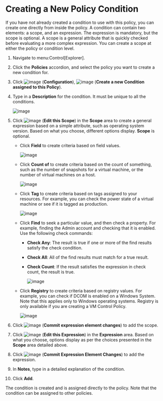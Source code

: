 # Creating a New Policy Condition

If you have not already created a condition to use with this policy, you
can create one directly from inside the policy. A condition can contain
two elements: a scope, and an expression. The expression is mandatory,
but the scope is optional. A scope is a general attribute that is
quickly checked before evaluating a more complex expression. You can
create a scope at either the policy or condition level.

1.  Navigate to menu:Control\[Explorer\].

2.  Click the **Policies** accordion, and select the policy you want to
    create a new condition for.

3.  Click ![image](../images/1847.png) (**Configuration**),
    ![image](../images/1862.png) (**Create a new Condition assigned to
    this Policy**).

4.  Type in a **Description** for the condition. It must be unique to
    all the conditions.
    
    ![image](../images/1864.png)

5.  Click ![image](../images/1851.png) (**Edit this Scope**) in the
    **Scope** area to create a general expression based on a simple
    attribute, such as operating system version. Based on what you
    choose, different options display. **Scope** is optional.
    
      - Click **Field** to create criteria based on field values.
        
        ![image](../images/1865.png)
    
      - Click **Count of** to create criteria based on the count of
        something, such as the number of snapshots for a virtual
        machine, or the number of virtual machines on a host.
        
        ![image](../images/1866.png)
    
      - Click **Tag** to create criteria based on tags assigned to your
        resources. For example, you can check the power state of a
        virtual machine or see if it is tagged as production.
        
        ![image](../images/1867.png)
    
      - Click **Find** to seek a particular value, and then check a
        property. For example, finding the Admin account and checking
        that it is enabled. Use the following check commands:
        
          - **Check Any**: The result is true if one or more of the find
            results satisfy the check condition.
        
          - **Check All**: All of the find results must match for a true
            result.
        
          - **Check Count**: If the result satisfies the expression in
            check count, the result is true.
            
            ![image](../images/1868.png)
    
      - Click **Registry** to create criteria based on registry values.
        For example, you can check if DCOM is enabled on a Windows
        System. Note that this applies only to Windows operating
        systems. Registry is only available if you are creating a VM
        Control Policy.
        
        ![image](../images/1869.png)

6.  Click ![image](../images/1863.png) (**Commit expression element
    changes**) to add the scope.

7.  Click ![image](../images/1851.png) (**Edit this Expression**) in the
    **Expression** area. Based on what you choose, options display as
    per the choices presented in the **Scope** area detailed above.

8.  Click ![image](../images/1863.png) (**Commit Expression Element
    Changes**) to add the expression.

9.  In **Notes**, type in a detailed explanation of the condition.

10. Click **Add**.

The condition is created and is assigned directly to the policy. Note
that the condition can be assigned to other policies.
